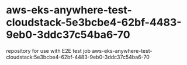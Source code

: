 # aws-eks-anywhere-test-cloudstack-5e3bcbe4-62bf-4483-9eb0-3ddc37c54ba6-70
repository for use with E2E test job aws-eks-anywhere-test-cloudstack:5e3bcbe4-62bf-4483-9eb0-3ddc37c54ba6-70
